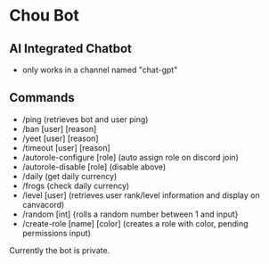# Chou Bot

## AI Integrated Chatbot
- only works in a channel named "chat-gpt"

## Commands
- /ping (retrieves bot and user ping)
- /ban [user] [reason]
- /yeet [user] [reason]
- /timeout [user] [reason]
- /autorole-configure [role] (auto assign role on discord join)
- /autorole-disable [role] (disable above)
- /daily (get daily currency)
- /frogs (check daily currency)
- /level [user] (retrieves user rank/level information and display on canvacord)
- /random [int] {rolls a random number between 1 and input}
- /create-role [name] [color] (creates a role with color, pending permissions input)

Currently the bot is private.